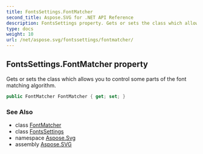 ```yaml
---
title: FontsSettings.FontMatcher
second_title: Aspose.SVG for .NET API Reference
description: FontsSettings property. Gets or sets the class which allows you to control some parts of the font matching algorithm
type: docs
weight: 10
url: /net/aspose.svg/fontssettings/fontmatcher/
---
```

## FontsSettings.FontMatcher property

Gets or sets the class which allows you to control some parts of the font matching algorithm.

```csharp
public FontMatcher FontMatcher { get; set; }
```

### See Also

* class [FontMatcher](../../../aspose.svg.rendering.fonts/fontmatcher/)
* class [FontsSettings](../)
* namespace [Aspose.Svg](../../../aspose.svg/)
* assembly [Aspose.SVG](../../../)
